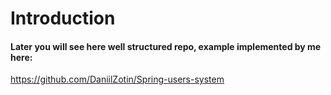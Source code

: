 # Introduction
#### Later you will see here well structured repo, example implemented by me here:
https://github.com/DaniilZotin/Spring-users-system
